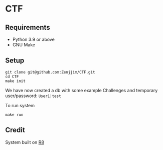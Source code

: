 # CTF 

## Requirements
- Python 3.9 or above
- GNU Make

## Setup
```
git clone git@github.com:Zenjjim/CTF.git
cd CTF
make init
```

We have now created a db with some example Challenges and temporary user/password: `User1|test`

To run system
```
make run
```

## Credit
System built on [R8](https://github.com/mhils/r8)